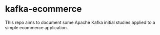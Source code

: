 # kafka-ecommerce
This repo aims to document some Apache Kafka initial studies applied to a simple ecommerce application.
